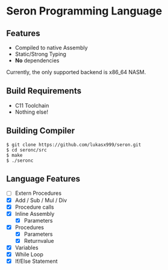 # Seron Programming Language

## Features

- Compiled to native Assembly
- Static/Strong Typing
- **No** dependencies

Currently, the only supported backend is x86_64 NASM.

## Build Requirements

- C11 Toolchain
- Nothing else!

## Building Compiler

```
$ git clone https://github.com/lukasx999/seron.git
$ cd seronc/src
$ make
$ ./seronc
```

## Language Features

- [ ] Extern Procedures
- [x] Add / Sub / Mul / Div
- [x] Procedure calls
- [x] Inline Assembly
  - [x] Parameters
- [x] Procedures
  - [x] Parameters
  - [x] Returnvalue
- [x] Variables
- [x] While Loop
- [x] If/Else Statement
